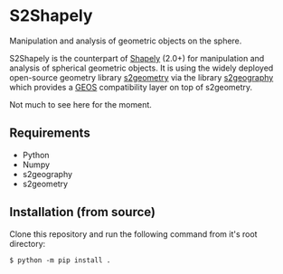 # S2Shapely

Manipulation and analysis of geometric objects on the sphere.

S2Shapely is the counterpart of [Shapely](https://github.com/shapely/shapely)
(2.0+) for manipulation and analysis of spherical geometric objects. It is using
the widely deployed open-source geometry library
[s2geometry](https://github.com/google/s2geometry) via the library
[s2geography](https://github.com/paleolimbot/s2geography) which provides a
[GEOS](https://libgeos.org) compatibility layer on top of s2geometry.

Not much to see here for the moment.

## Requirements

- Python
- Numpy
- s2geography
- s2geometry

## Installation (from source)

Clone this repository and run the following command from it's root directory:

```
$ python -m pip install .
```

